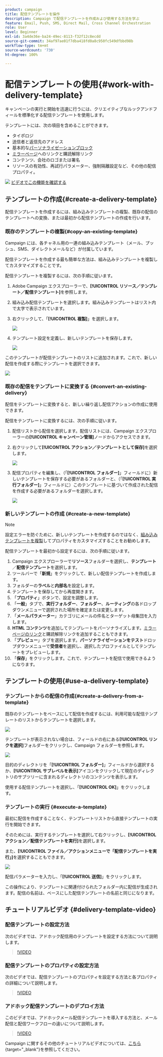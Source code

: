 ```yaml
---
product: campaign
title: 配信テンプレートを操作
description: Campaign で配信テンプレートを作成および使用する方法を学ぶ
feature: Email, Push, SMS, Direct Mail, Cross Channel Orchestration
role: User
level: Beginner
exl-id: 3a4de36e-ba24-49ec-8113-f32f12c8ecdd
source-git-commit: 34af97ae01f7dba418fd0a8c950fc549dfbbd98b
workflow-type: tm+mt
source-wordcount: '730'
ht-degree: 100%

---
```


# 配信テンプレートの使用{#work-with-delivery-template}

キャンペーンの実行と開始を迅速に行うには、クリエイティブなルックアンドフィールを標準化する配信テンプレートを使用します。

テンプレートには、次の項目を含めることができます。

* タイポロジ
* 送信者と返信先のアドレス
* 基本的な[パーソナライゼーションブロック](../send/personalization-blocks.md)
* [ミラーページ](../send/mirror-page.md)へのリンクと購読解除リンク
* コンテンツ、会社のロゴまたは署名
* リソースの有効性、再試行パラメーター、強制隔離設定など、その他の配信プロパティ。

![](assets/do-not-localize/how-to-video.png) [ビデオでこの機能を確認する](#delivery-template-video)


## テンプレートの作成{#create-a-delivery-template}

配信テンプレートを作成するには、組み込みテンプレートの複製、既存の配信のテンプレートへの変換、または最初から配信テンプレートの作成を行います。

### 既存のテンプレートの複製{#copy-an-existing-template}

Campaign には、各チャネル用の一連の組み込みテンプレート（メール、プッシュ、SMS、ダイレクトメールなど）が付属しています。

配信テンプレートを作成する最も簡単な方法は、組み込みテンプレートを複製してカスタマイズすることです。

配信テンプレートを複製するには、次の手順に従います。

1. Adobe Campaign エクスプローラーで、**[!UICONTROL リソース／テンプレート／配信テンプレート]**&#x200B;を参照します。
1. 組み込み配信テンプレートを選択します。組み込みテンプレートはリスト内で太字で表示されています。
1. 右クリックして、「**[!UICONTROL 複製]**」を選択します。

   ![](assets/duplicate-built-in-template.png)

1. テンプレート設定を定義し、新しいテンプレートを保存します。

   ![](assets/delivery-template-new.png)

このテンプレートが配信テンプレートのリストに追加されます。これで、新しい配信を作成する際にテンプレートを選択できます。

![](assets/select-the-new-template.png)

### 既存の配信をテンプレートに変換する {#convert-an-existing-delivery}

配信をテンプレートに変換すると、新しい繰り返し配信アクションの作成に使用できます。

配信をテンプレートに変換するには、次の手順に従います。

1. 配信リストから配信を選択します。配信リストには、Campaign エクスプローラーの&#x200B;**[!UICONTROL キャンペーン管理]**&#x200B;ノードからアクセスできます。

1. 右クリックして&#x200B;**[!UICONTROL アクション／テンプレートとして保存]**&#x200B;を選択します。

   ![](assets/save-as-template.png)

1. 配信プロパティを編集し、（「**[!UICONTROL フォルダー]**」フィールドに）新しいテンプレートを保存する必要があるフォルダーと、（「**[!UICONTROL 実行フォルダー]**」フィールドに）このテンプレートに基づいて作成された配信を作成する必要があるフォルダーを選択します。

   ![](assets/template-select-folders.png)

### 新しいテンプレートの作成 {#create-a-new-template}

>[!NOTE]
>
>設定エラーを防ぐために、新しいテンプレートを作成するのではなく、[組み込みテンプレートを複製](#copy-an-existing-template)してプロパティをカスタマイズすることをお勧めします。

配信テンプレートを最初から設定するには、次の手順に従います。

1. Campaign エクスプローラーで&#x200B;**リソース**&#x200B;フォルダーを選択し、**テンプレート**／**配信テンプレート**&#x200B;を選択します。
1. ツールバーで「**新規**」をクリックして、新しい配信テンプレートを作成します。
1. フォルダーの&#x200B;**ラベル**&#x200B;と&#x200B;**内部名**&#x200B;を設定します。
1. テンプレートを保存してから再度開きます。
1. 「**プロパティ**」ボタンで、設定を調整します。
1. 「**一般**」タブで、**実行フォルダー**、**フォルダー**、**ルーティング**&#x200B;の各ドロップダウンメニューで選択された場所を確定または変更します。
1. 「**メールパラメーター**」カテゴリにメールの件名とターゲット母集団を入力します。
1. **HTML コンテンツ**&#x200B;を追加してテンプレートをパーソナライズします。[ミラーページのリンク](../send/mirror-page.md)と購読解除リンクを追加することもできます。
1. 「**プレビュー**」タブを選択します。**パーソナライゼーションをテスト**&#x200B;ドロップダウンメニューで&#x200B;**受信者**&#x200B;を選択し、選択したプロファイルとしてテンプレートをプレビューします。
1. 「**保存**」をクリックします。これで、テンプレートを配信で使用できるようになります。


## テンプレートの使用{#use-a-delivery-template}

### テンプレートからの配信の作成{#create-a-delivery-from-a-template}

既存のテンプレートをベースにして配信を作成するには、利用可能な配信テンプレートのリストからテンプレートを選択します。

![](assets/select-the-new-template.png)

テンプレートが表示されない場合は、フィールドの右にある&#x200B;**[!UICONTROL リンクを選択]**&#x200B;フォルダーをクリックし、Campaign フォルダーを参照します。

![](assets/browse-templates.png)

目的のディレクトリを「**[!UICONTROL フォルダー]**」フィールドから選択するか、**[!UICONTROL サブレベルを表示]**&#x200B;アイコンをクリックして現在のディレクトリのサブツリーに含まれるディレクトリのコンテンツを表示します。

使用する配信テンプレートを選択し、「**[!UICONTROL OK]**」をクリックします。

### テンプレートの実行 {#execute-a-template}

最初に配信を作成することなく、テンプレートリストから直接テンプレートの実行を開始できます。

そのためには、実行するテンプレートを選択して右クリックし、**[!UICONTROL アクション／配信テンプレートを実行]**&#x200B;を選択します。

また、**[!UICONTROL ファイル／アクションメニューで「配信テンプレートを実行」]**&#x200B;を選択することもできます。

![](assets/execute-delivery-template.png)

配信パラメーターを入力し、「**[!UICONTROL 送信]**」をクリックします。

この操作により、テンプレートに関連付けられたフォルダー内に配信が生成されます。配信の名前は、ベースにした配信テンプレートの名前と同じになります。


## チュートリアルビデオ {#delivery-template-video}

### 配信テンプレートの設定方法

次のビデオでは、アドホック配信用のテンプレートを設定する方法について説明します。

>[!VIDEO](https://video.tv.adobe.com/v/342082?quality=12)

### 配信テンプレートのプロパティの設定方法

次のビデオでは、配信テンプレートのプロパティを設定する方法と各プロパティの詳細について説明します。

>[!VIDEO](https://video.tv.adobe.com/v/338969?quality=12)

### アドホック配信テンプレートのデプロイ方法

このビデオでは、アドホックメール配信テンプレートを導入する方法と、メール配信と配信ワークフローの違いについて説明します。

>[!VIDEO](https://video.tv.adobe.com/v/338965?quality=12)

Campaign に関するその他のチュートリアルビデオについては、[こちら](https://experienceleague.adobe.com/docs/campaign-learn/tutorials/getting-started/introduction-to-adobe-campaign.html?lang=ja){target="_blank"}を参照してください。
